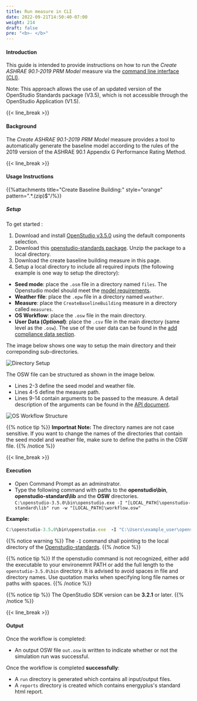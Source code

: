 ```yaml
---
title: Run measure in CLI
date: 2022-09-21T14:50:40-07:00
weight: 214
draft: false
pre: "<b>- </b>"
---
```


#### Introduction

This guide is intended to provide instructions on how to run the _Create ASHRAE 90.1-2019 PRM Model_ measure via the [command line interface (CLI)](http://nrel.github.io/OpenStudio-user-documentation/reference/command_line_interface/).

Note: This approach allows the use of an updated version of the OpenStudio Standards package (V3.5), which is not accessible through the OpenStudio Application (V1.5).

{{< line_break >}}

#### Background

The _Create ASHRAE 90.1-2019 PRM Model_ measure provides a tool to automatically generate the baseline model according to the rules of the 2019 version of the ASHRAE 90.1 Appendix G Performance Rating Method.

{{< line_break >}}

#### Usage Instructions

{{%attachments title="Create Baseline Building:" style="orange" pattern=".*\.(zip)$"/%}}

##### Setup

To get started :

1. Download and install [OpenStudio v3.5.0](https://github.com/NREL/OpenStudio/releases/tag/v3.5.0) using the default components selection.
2. Download this [openstudio-standards package](https://github.com/NREL/openstudio-standards/archive/refs/heads/master.zip). Unzip the package to a local directory.
3. Download the create baseline building measure in this page.
4. Setup a local directory to include all required inputs (the following example is one way to setup the directory):

- **Seed mode**: place the `.osm` file in a directory named `files`. The Openstudio model should meet the [model requirements](https://pnnl.github.io/BEM-for-PRM/user_guide/model_requirements/).
- **Weather file**: place the `.epw` file in a directory named `weather`.
- **Measure**: place the `CreateBaselineBuilding` measure in a directory called `measures`.
- **OS Workflow**: place the `.osw` file in the main directory.
- **User Data (_Optional_)**: place the `.csv` file in the main directory (same level as the `.osw`). The use of the user data can be found in the [add compliance data section](https://pnnl.github.io/BEM-for-PRM/user_guide/add_compliance_data/).

The image below shows one way to setup the main directory and their correponding sub-directories.

![Directory Setup](/BEM-for-PRM/get_start/os_app/images/DirectSetup.JPG?width=800px&align=left&classes=border)

The OSW file can be structured as shown in the image below.

- Lines 2-3 define the seed model and weather file.
- Lines 4-5 define the measure path.
- Lines 9-14 contain arguments to be passed to the measure. A detail description of the arguments can be found in the [API document](https://pnnl.github.io/BEM-for-PRM/user_guide/prm_api_ref/baseline_generation_api/).

![OS Workflow Structure](/BEM-for-PRM/get_start/os_app/images/osw.JPG?width=600px&align=left&classes=border)

{{% notice tip %}}
**Importnat Note:**
The directory names are not case sensitive. If you want to change the names of the directories that contain the seed model and weather file, make sure to define the paths in the OSW file.
{{% /notice %}}

{{< line_break >}}

#### Execution

- Open Command Prompt as an adminstrator.
- Type the following command with paths to the **openstudio\bin**, **openstudio-standard\lib** and the **OSW** directories.  
  `C:\openstudio-3.5.0\bin\openstudio.exe -I "[LOCAL_PATH]\openstudio-standard\lib" run -w "[LOCAL_PATH]\workflow.osw"`

**Example:**

```ruby
C:\openstudio-3.5.0\bin\openstudio.exe  -I "C:\Users\example_user\openstudio-standard\lib" run -w "C:\Users\example_user\baselinePRM\test.osw"
```

{{% notice warning %}}
The `-I` command shall pointing to the local directory of the [Openstudio-standards](https://github.com/NREL/openstudio-standards/archive/refs/heads/master.zip).
{{% /notice %}}

{{% notice tip %}}
If the openstudio command is not recognized, either add the executable to your environemnt PATH or add the full length to the `openstudio-3.5.0\bin` directory.
It is advised to avoid spaces in file and directory names. Use quotation marks when specifying long file names or paths with spaces.
{{% /notice %}}

{{% notice tip %}}
The OpenStudio SDK version can be **3.2.1** or later.
{{% /notice %}}

{{< line_break >}}

#### Output

Once the workflow is completed:

- An output OSW file `out.osw` is written to indicate whether or not the simulation run was successful.

Once the workflow is completed **successfully**:

- A `run` directory is generated which contains all input/output files.
- A `reports` directory is created which contains energyplus's standard html report.
